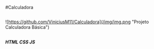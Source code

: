 #Calculadora
##
![https://github.com/ViniciusM11/Calculadora](/img/img.png "Projeto Calculadora Básica")
##
##### HTML CSS JS

